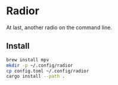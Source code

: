 # Radior

At last, another radio on the command line.

## Install

```bash
brew install mpv
mkdir -p ~/.config/radior
cp config.toml ~/.config/radior
cargo install --path .
```

